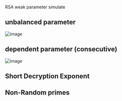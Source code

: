 RSA weak parameter simulate

## unbalanced parameter

![image](https://github.com/user-attachments/assets/6d7ec400-4a6b-40e7-8c20-bfa0b80b24d0)

## dependent parameter (consecutive)

![image](https://github.com/user-attachments/assets/5e5280d0-8a8d-469c-a52e-d0b3c9cc1b57)

## Short Decryption Exponent

## Non-Random primes
